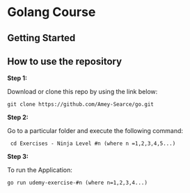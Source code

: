 # Golang Course



## Getting Started



## How to use the repository

**Step 1:**

Download or clone this repo by using the link below:

```
git clone https://github.com/Amey-Searce/go.git
```

**Step 2:**

Go to a particular folder  and execute the following command: 

```
 cd Exercises - Ninja Level #n (where n =1,2,3,4,5...)
```

**Step 3:**

To run the Application:

```
go run udemy-exercise-#n (where n=1,2,3,4...)
```

  
